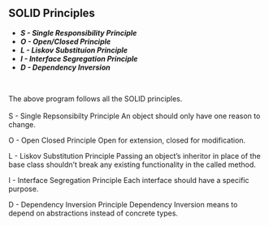 ## SOLID Principles

- ***S - Single Responsibility Principle*** <br>
- ***O - Open/Closed Principle*** <br>
- ***L - Liskov Substituion Principle*** <br>
- ***I - Interface Segregation Principle*** <br>
- ***D - Dependency Inversion*** <br>
<br>

The above program follows all the SOLID principles.
<br>
<br>
S - Single Repsonsibilty Principle
    An object should only have one reason to change.

O - Open Closed Principle
    Open for extension, closed for modification.

L - Liskov Substitution Principle
    Passing an object’s inheritor in place of the base class shouldn’t break 
    any existing functionality in the called method.

I - Interface Segregation Principle
    Each interface should have a specific purpose.

D - Dependency Inversion Principle
    Dependency Inversion means to depend on abstractions instead of concrete types.


